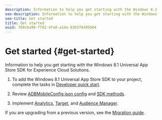 ```yaml
---
description: Information to help you get starting with the Windows 8.1 Universal App Store SDK for Experience Cloud Solutions.
seo-description: Information to help you get starting with the Windows 8.1 Universal App Store SDK for Experience Cloud Solutions.
seo-title: Get started
title: Get started
uuid: 769cba99-ff82-4fa0-a14a-83b5f0495b04
---
```


# Get started {#get-started}

Information to help you get starting with the Windows 8.1 Universal App Store SDK for Experience Cloud Solutions.

1. To add the Windows 8.1 Universal App Store SDK to your project, complete the tasks in [Developer quick start](/help/windows-appstore/c-getting-started/dev-qs.md).

1. Review [ADBMobileConfig.json config](/help/windows-appstore/c-configuration/c.json.md) and [SDK methods](help/windows-appstore/c-configuration/methods.md).

1. Implement [Analytics](/help/windows-appstore/analytics/analytics.md), [Target](/help/windows-appstore/target/target-methods.md), and [Audience Manager](/help/windows-appstore/audiencemgmt/audience-manager-methods.md).

If you are upgrading from a previous version, see the [Migration guide](/help/windows-appstore/migration-v3.md). 
